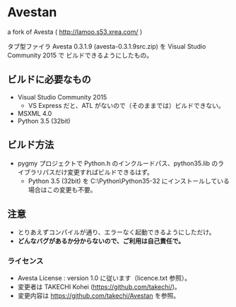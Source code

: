 # Avestan
a fork of Avesta ( http://lamoo.s53.xrea.com/ )

タブ型ファイラ Avesta 0.3.1.9 (avesta-0.3.1.9src.zip) を Visual Studio Community 2015 で
ビルドできるようにしたもの。


## ビルドに必要なもの
* Visual Studio Community 2015
  * VS Express だと、ATL がないので（そのままでは）ビルドできない。
* MSXML 4.0
* Python 3.5 (32bit)

## ビルド方法
* pygmy プロジェクトで Python.h のインクルードパス、python35.lib のライブラリパスだけ変更すればビルドできるはず。
  * Python 3.5 (32bit) を C:\Python\Python35-32 にインストールしている場合はこの変更も不要。

## 注意
* とりあえずコンパイルが通り、エラーなく起動できるようにしただけ。
* **どんなバグがあるか分からないので、ご利用は自己責任で。**

### ライセンス
* Avesta License : version 1.0 に従います（licence.txt 参照）。
* 変更者は TAKECHI Kohei (https://github.com/takechi/)。
* 変更内容は https://github.com/takechi/Avestan を参照。
